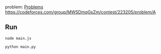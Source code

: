 problem: 
[ Problems
](https://codeforces.com/group/MWSDmqGsZm/contest/223205/problem/A)https://codeforces.com/group/MWSDmqGsZm/contest/223205/problem/A
## Run

```
node main.js
```

```
python main.py
```
